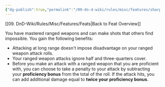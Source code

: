 ```yaml
---
{"dg-publish":true,"permalink":"/09-dn-d-wiki/rules/misc/features/sharpshooter/","tags":["feat"]}
---
```


[[09. DnD-Wiki/Rules/Misc/Features/Feats\|Back to Feat Overview]]

You have mastered ranged weapons and can make shots that others find impossible. You gain the following benefits:

- Attacking at long range doesn't impose disadvantage on your ranged weapon attack rolls.
- Your ranged weapon attacks ignore half and three-quarters cover.
- Before you make an attack with a ranged weapon that you are proficient with, you can choose to take a penalty to your attack by subtracting your **proficiency bonus** from the total of the roll. If the attack hits, you can add additional damage equal to **twice your proficiency bonus**.